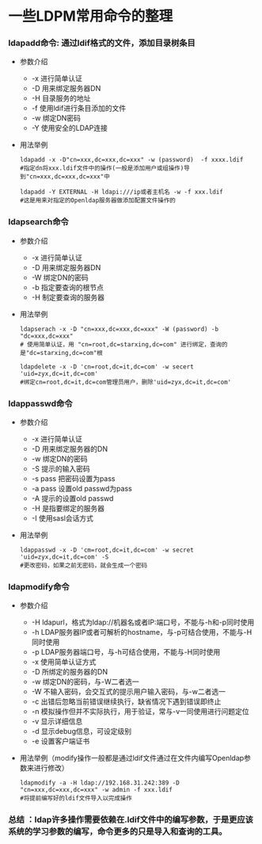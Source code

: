 # 一些LDPM常用命令的整理

### ldapadd命令: 通过ldif格式的文件，添加目录树条目

+ 参数介绍
  + -x 进行简单认证
  + -D 用来绑定服务器DN
  + -H 目录服务的地址
  + -f  使用ldif进行条目添加的文件
  + -w 绑定DN密码
  + -Y 使用安全的LDAP连接

+ 用法举例
  ```she
  ldapadd -x -D"cn=xxx,dc=xxx,dc=xxx" -w (password)  -f xxxx.ldif 
  #指定dn将xxx.ldif文件中的操作(一般是添加用户或组操作)导到"cn=xxx,dc=xxx,dc=xxx"中
  ```

  ```shell
  ldapadd -Y EXTERNAL -H ldapi:///ip或者主机名 -w -f xxx.ldif
  #这是用来对指定的Openldap服务器做添加配置文件操作的
  ```

### ldapsearch命令

+ 参数介绍

  + -x 进行简单认证
  + -D 用来绑定服务器DN
  + -W 绑定DN的密码
  + -b  指定要查询的根节点
  + -H  制定要查询的服务器

+ 用法举例

  ```shell
  ldapserach -x -D "cn=xxx,dc=xxx,dc=xxx" -W (password) -b "dc=xxx,dc=xxx"
  # 使用简单认证，用 "cn=root,dc=starxing,dc=com" 进行绑定，查询的是"dc=starxing,dc=com"根
  ```

  ```shell
  ldapdelete -x -D 'cn=root,dc=it,dc=com' -w secert 'uid=zyx,dc=it,dc=com'
  #绑定cn=root,dc=it,dc=com管理员用户，删除'uid=zyx,dc=it,dc=com'
  ```

### ldappasswd命令

+ 参数介绍
  +   -x  进行简单认证
  +   -D  用来绑定服务器的DN
  +   -w  绑定DN的密码
  +   -S  提示的输入密码
  +   -s pass 把密码设置为pass
  +   -a pass 设置old passwd为pass
  +   -A  提示的设置old passwd
  +   -H  是指要绑定的服务器
  +   -I  使用sasl会话方式

+ 用法举例

  ```shell
  ldappasswd -x -D 'cm=root,dc=it,dc=com' -w secret 'uid=zyx,dc=it,dc=com' -S
  #更改密码，如果之前无密码，就会生成一个密码
  ```

### ldapmodify命令

+ 参数介绍

  + -H ldapurl，格式为ldap://机器名或者IP:端口号，不能与-h和-p同时使用
  + -h LDAP服务器IP或者可解析的hostname，与-p可结合使用，不能与-H同时使用
  + -p LDAP服务器端口号，与-h可结合使用，不能与-H同时使用
  + -x 使用简单认证方式
  + -D 所绑定的服务器的DN
  + -w 绑定DN的密码，与-W二者选一
  + -W 不输入密码，会交互式的提示用户输入密码，与-w二者选一
  + -c  出错后忽略当前错误继续执行，缺省情况下遇到错误即终止
  + -n 模拟操作但并不实际执行，用于验证，常与-v一同使用进行问题定位
  + -v  显示详细信息
  + -d 显示debug信息，可设定级别
  + -e 设置客户端证书

+ 用法举例（modify操作一般都是通过ldif文件通过在文件内编写Openldap参数来进行修改）

  ```shell
  ldapmodify -a -H ldap://192.168.31.242:389 -D "cn=xxx,dc=xxx,dc=xxx" -w admin -f xxx.ldif
  #将提前编写好的ldif文件导入以完成操作
  ```

### 总结 ：ldap许多操作需要依赖在.ldif文件中的编写参数，于是更应该系统的学习参数的编写，命令更多的只是导入和查询的工具。